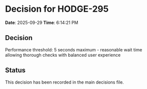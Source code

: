 # Decision for HODGE-295

**Date**: 2025-09-29
**Time**: 6:14:21 PM

## Decision
Performance threshold: 5 seconds maximum - reasonable wait time allowing thorough checks with balanced user experience

## Status
This decision has been recorded in the main decisions file.
